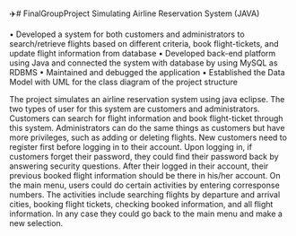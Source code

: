 :airplane:# FinalGroupProject
Simulating Airline Reservation System (JAVA)

• Developed a system for both customers and administrators to search/retrieve flights based on different criteria,
book flight-tickets, and update flight information from database
• Developed back-end platform using Java and connected the system with database by using MySQL as RDBMS
• Maintained and debugged the application
• Established the Data Model with UML for the class diagram of the project structure

The project simulates an airline reservation system using java eclipse. 
The two types of user for this system are customers and administrators. 
Customers can search for flight information and book flight-ticket through this system. 
Administrators can do the same things as customers but have more privileges, such as adding or deleting flights. 
New customers need to register first before logging in to their account. 
Upon logging in, if customers forget their password, they could find their password back by answering security questions. 
After their logged in their account, their previous booked flight information should be there in his/her account. 
On the main menu, users could do certain activities by entering corresponse numbers. 
The activities include searching flights by departure and arrival cities, booking flight tickets, checking booked information, and all flight information. 
In any case they could go back to the main menu and make a new selection. 
